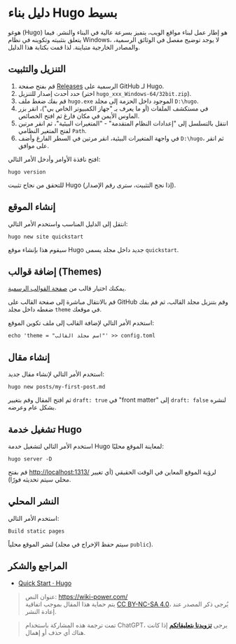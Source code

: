 # دليل بناء Hugo بسيط

هوغو (Hugo) هو إطار عمل لبناء مواقع الويب، يتميز بسرعة عالية في البناء والنشر. فيما يتعلق بتثبيته وتكوينه في نظام Windows، لا يوجد توضيح مفصل في الوثائق الرسمية، والمصادر الخارجية متباينة. لذا قمت بكتابة هذا الدليل.

## التنزيل والتثبيت

1. قم بفتح صفحة [Releases](https://github.com/gohugoio/hugo/releases) الرسمية على GitHub لـ Hugo.
2. حدد أحدث إصدار للتنزيل (اختر `hugo_xxx_Windows-64/32bit.zip`).
3. قم بفك ضغط ملف `hugo.exe` الموجود داخل الحزمة إلى مجلد `D:\hugo`.
4. في مستكشف الملفات (أو ما يعرف بـ "جهاز الكمبيوتر الخاص بي")، انقر بزر الماوس الأيمن في مكان فارغ ثم افتح الخصائص.
5. انتقل بالتسلسل إلى "إعدادات النظام المتقدمة" - "المتغيرات البيئية"، ثم انقر مرتين لفتح المتغير النظامي `Path`.
6. في واجهة المتغيرات البيئية، انقر مرتين في السطر الفارغ وأضف `D:\hugo`، ثم انقر على موافق.

افتح نافذة الأوامر وأدخل الأمر التالي:

```shell
hugo version
```

للتحقق من نجاح تثبيت Hugo (إذا نجح التثبيت، سترى رقم الإصدار).

## إنشاء الموقع

انتقل إلى الدليل المناسب واستخدم الأمر التالي:

```shell
hugo new site quickstart
```

سيقوم هذا بإنشاء موقع Hugo جديد داخل مجلد يسمى `quickstart`.

## إضافة قوالب (Themes)

يمكنك اختيار قالب من [صفحة القوالب الرسمية](https://themes.gohugo.io/).

قم بالانتقال مباشرة إلى صفحة القالب على GitHub وقم بتنزيل مجلد القالب، ثم قم بفك ضغطه داخل مجلد `theme` في موقعك.

استخدم الأمر التالي لإضافة القالب إلى ملف تكوين الموقع:

```shell
echo 'theme = "اسم مجلد القالب"' >> config.toml
```

## إنشاء مقال

استخدم الأمر التالي لإنشاء مقال جديد:

```shell
hugo new posts/my-first-post.md
```

ثم افتح المقال وقم بتغيير `draft: true` في "front matter" إلى `draft: false` لنشره بشكل عام وعرضه.

## تشغيل خدمة Hugo

استخدم الأمر التالي لتشغيل خدمة Hugo لمعاينة الموقع محليًا:

```shell
hugo server -D
```

قم بفتح [http://localhost:1313/](http://localhost:1313/) لرؤية الموقع المعاين في الوقت الحقيقي (أي تغيير محلي سيتم تحديثه فورًا).

## النشر المحلي

استخدم الأمر التالي:

```shell
Build static pages
```

لنشر الموقع محلياً (سيتم حفظ الإخراج في مجلد `public`).

## المراجع والشكر

- [Quick Start · Hugo](https://gohugo.io/getting-started/quick-start/)

> عنوان النص: <https://wiki-power.com/>  
> يتم حماية هذا المقال بموجب اتفاقية [CC BY-NC-SA 4.0](https://creativecommons.org/licenses/by/4.0/deed.zh)، يُرجى ذكر المصدر عند إعادة النشر.

> تمت ترجمة هذه المشاركة باستخدام ChatGPT، يرجى [**تزويدنا بتعليقاتكم**](https://github.com/linyuxuanlin/Wiki_MkDocs/issues/new) إذا كانت هناك أي حذف أو إهمال.